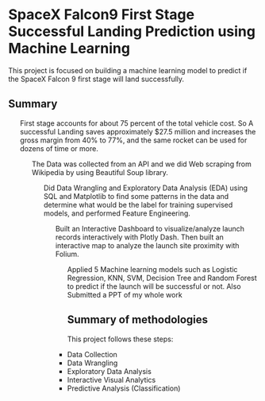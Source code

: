 # SpaceX Falcon9 First Stage Successful Landing Prediction using Machine Learning
This project is focused on building a machine learning model to predict if the SpaceX Falcon 9 first stage will land successfully.

## Summary
<ul>First stage accounts for about 75 percent of the total vehicle cost. So A successful Landing saves approximately $27.5 million
and increases the gross margin from 40% to 77%, and the same rocket can be used for dozens of time or more.
<ul>The Data was collected from an API and we did Web scraping from Wikipedia by using Beautiful Soup library.
<ul>Did Data Wrangling and Exploratory Data Analysis (EDA) using SQL and Matplotlib to find some patterns in the
data and determine what would be the label for training supervised models, and performed Feature Engineering.
<ul>Built an Interactive Dashboard to visualize/analyze launch records interactively with Plotly Dash. Then built an
interactive map to analyze the launch site proximity with Folium.
<ul>Applied 5 Machine learning models such as Logistic Regression, KNN, SVM, Decision Tree and Random Forest
to predict if the launch will be successful or not. Also Submitted a PPT of my whole work

## Summary of methodologies
This project follows these steps:
  <li>Data Collection
  <li>Data Wrangling
  <li>Exploratory Data Analysis
  <li>Interactive Visual Analytics
  <li>Predictive Analysis
  (Classification)

